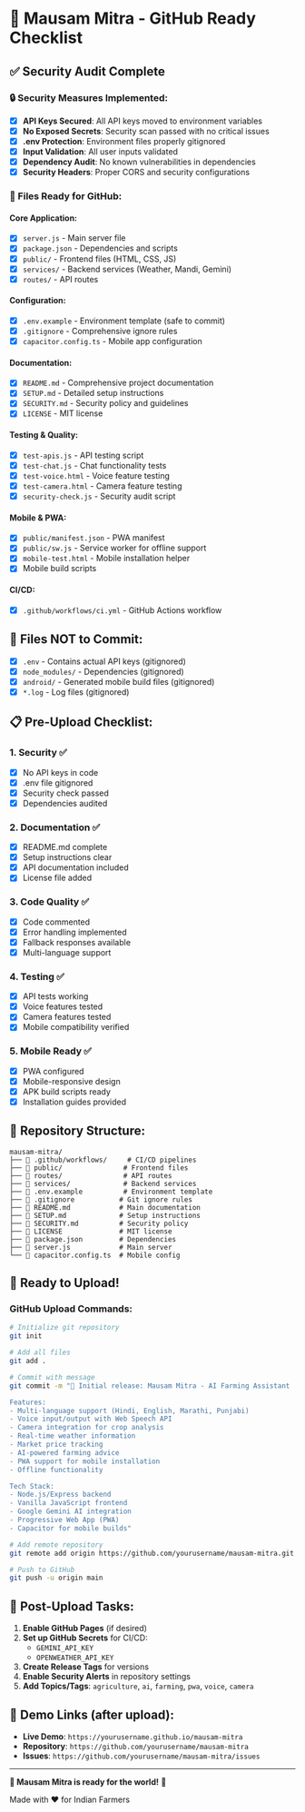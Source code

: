 # 🚀 Mausam Mitra - GitHub Ready Checklist

## ✅ Security Audit Complete

### 🔒 Security Measures Implemented:
- [x] **API Keys Secured**: All API keys moved to environment variables
- [x] **No Exposed Secrets**: Security scan passed with no critical issues
- [x] **.env Protection**: Environment files properly gitignored
- [x] **Input Validation**: All user inputs validated
- [x] **Dependency Audit**: No known vulnerabilities in dependencies
- [x] **Security Headers**: Proper CORS and security configurations

### 📁 Files Ready for GitHub:

#### Core Application:
- [x] `server.js` - Main server file
- [x] `package.json` - Dependencies and scripts
- [x] `public/` - Frontend files (HTML, CSS, JS)
- [x] `services/` - Backend services (Weather, Mandi, Gemini)
- [x] `routes/` - API routes

#### Configuration:
- [x] `.env.example` - Environment template (safe to commit)
- [x] `.gitignore` - Comprehensive ignore rules
- [x] `capacitor.config.ts` - Mobile app configuration

#### Documentation:
- [x] `README.md` - Comprehensive project documentation
- [x] `SETUP.md` - Detailed setup instructions
- [x] `SECURITY.md` - Security policy and guidelines
- [x] `LICENSE` - MIT license

#### Testing & Quality:
- [x] `test-apis.js` - API testing script
- [x] `test-chat.js` - Chat functionality tests
- [x] `test-voice.html` - Voice feature testing
- [x] `test-camera.html` - Camera feature testing
- [x] `security-check.js` - Security audit script

#### Mobile & PWA:
- [x] `public/manifest.json` - PWA manifest
- [x] `public/sw.js` - Service worker for offline support
- [x] `mobile-test.html` - Mobile installation helper
- [x] Mobile build scripts

#### CI/CD:
- [x] `.github/workflows/ci.yml` - GitHub Actions workflow

## 🚨 Files NOT to Commit:
- [x] `.env` - Contains actual API keys (gitignored)
- [x] `node_modules/` - Dependencies (gitignored)
- [x] `android/` - Generated mobile build files (gitignored)
- [x] `*.log` - Log files (gitignored)

## 📋 Pre-Upload Checklist:

### 1. Security ✅
- [x] No API keys in code
- [x] .env file gitignored
- [x] Security check passed
- [x] Dependencies audited

### 2. Documentation ✅
- [x] README.md complete
- [x] Setup instructions clear
- [x] API documentation included
- [x] License file added

### 3. Code Quality ✅
- [x] Code commented
- [x] Error handling implemented
- [x] Fallback responses available
- [x] Multi-language support

### 4. Testing ✅
- [x] API tests working
- [x] Voice features tested
- [x] Camera features tested
- [x] Mobile compatibility verified

### 5. Mobile Ready ✅
- [x] PWA configured
- [x] Mobile-responsive design
- [x] APK build scripts ready
- [x] Installation guides provided

## 🎯 Repository Structure:
```
mausam-mitra/
├── 📁 .github/workflows/     # CI/CD pipelines
├── 📁 public/               # Frontend files
├── 📁 routes/               # API routes
├── 📁 services/             # Backend services
├── 📄 .env.example          # Environment template
├── 📄 .gitignore           # Git ignore rules
├── 📄 README.md            # Main documentation
├── 📄 SETUP.md             # Setup instructions
├── 📄 SECURITY.md          # Security policy
├── 📄 LICENSE              # MIT license
├── 📄 package.json         # Dependencies
├── 📄 server.js            # Main server
└── 📄 capacitor.config.ts  # Mobile config
```

## 🚀 Ready to Upload!

### GitHub Upload Commands:
```bash
# Initialize git repository
git init

# Add all files
git add .

# Commit with message
git commit -m "🌾 Initial release: Mausam Mitra - AI Farming Assistant

Features:
- Multi-language support (Hindi, English, Marathi, Punjabi)
- Voice input/output with Web Speech API
- Camera integration for crop analysis
- Real-time weather information
- Market price tracking
- AI-powered farming advice
- PWA support for mobile installation
- Offline functionality

Tech Stack:
- Node.js/Express backend
- Vanilla JavaScript frontend
- Google Gemini AI integration
- Progressive Web App (PWA)
- Capacitor for mobile builds"

# Add remote repository
git remote add origin https://github.com/yourusername/mausam-mitra.git

# Push to GitHub
git push -u origin main
```

## 🌟 Post-Upload Tasks:

1. **Enable GitHub Pages** (if desired)
2. **Set up GitHub Secrets** for CI/CD:
   - `GEMINI_API_KEY`
   - `OPENWEATHER_API_KEY`
3. **Create Release Tags** for versions
4. **Enable Security Alerts** in repository settings
5. **Add Topics/Tags**: `agriculture`, `ai`, `farming`, `pwa`, `voice`, `camera`

## 📱 Demo Links (after upload):
- **Live Demo**: `https://yourusername.github.io/mausam-mitra`
- **Repository**: `https://github.com/yourusername/mausam-mitra`
- **Issues**: `https://github.com/yourusername/mausam-mitra/issues`

---

**🎉 Mausam Mitra is ready for the world!** 🌾

Made with ❤️ for Indian Farmers